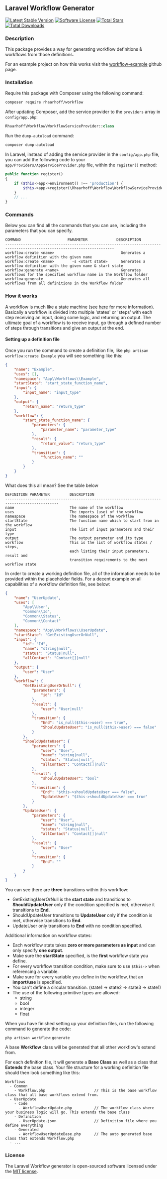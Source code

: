 ## Laravel Workflow Generator
[![Latest Stable Version][ico-version]][link-packagist]
[![Software License][ico-license]](LICENSE)
[![Total Stars][ico-stars]][link-stars]
[![Total Downloads][ico-downloads]][link-downloads]

### Description
This package provides a way for generating workflow definitions & workflows from those definitions.

For an example project on how this works visit the [workflow-example](https://github.com/Flame1994/workflow-example) github page.

### Installation

Require this package with Composer using the following command:

```bash
composer require rhaarhoff/workflow
```

After updating Composer, add the service provider to the `providers` array in `config/app.php`:

```php
Rhaarhoff\Workflow\WorkflowServiceProvider::class
```

Run the `dump-autoload` command:
```bash
composer dump-autoload
```

In Laravel, instead of adding the service provider in the `config/app.php` file, you can add the following code to your `app/Providers/AppServiceProvider.php` file, within the `register()` method:

```php
public function register()
{
    if ($this->app->environment() !== 'production') {
        $this->app->register(\Rhaarhoff\Workflow\WorkflowServiceProvider::class);
    }
    // ...
}
```

### Commands

Below you can find all the commands that you can use, including the parameters that you can specify.

```
COMMAND                     PARAMETER             DESCRIPTION
-----------------------------------------------------------------------------------------------------------------------
workflow:create <name>                              Generates a workflow definition with the given name
workflow:create <name>        -s <start state>      Generates a workflow definition with the given name & start state
workflow:generate <name>                            Generates workflows for the specified workflow name in the Workflow folder
workflow:generate                                   Generates all workflows from all definitions in the Workflow folder
```

### How it works
A workflow is much like a state machine (see [here](https://www.techopedia.com/definition/16447/state-machine) for more information). Basically
a workflow is divided into multiple 'states' or 'steps' with each step receiving an input, doing some logic, and returning
an output. The ultimate goal of a workflow is to receive input, go through a defined number of steps through transitions and give
an output at the end.

#### Setting up a definition file
Once you run the command to create a definition file, like `php artisan workflow:create Example` you will see something like this:
```json
{
    "name": "Example",
    "uses": [],
    "namespace": "App\\Workflows\\Example",
    "startState": "start_state_function_name",
    "input": {
        "input_name": "input_type"
    },
    "output": {
        "return_name": "return_type"
    },
    "workflow": {
        "start_state_function_name": {
            "parameters": {
                "parameter_name": "parameter_type"
            },
            "result": {
                "return_value": "return_type"
            },
            "transition": {
                "function_name": ""
            }
        }
    }
}
```
What does this all mean? See the table below
```
DEFINITION PARAMETER         DESCRIPTION
----------------------------------------------------------------------------------------------
name                         The name of the workflow
uses                         The imports (use) of the workflow
namespace                    The namespace of the workflow
startState                   The function name which to start from in the workflow
input                        The list of input parameters and their type
output                       The output parameter and its type
workflow                     This is the list of workflow states / steps,
                             each listing their input parameters, result and
                             transition requirements to the next workflow state
```
In order to create a working definition file, all of the information needs to be provided within the placeholder fields.
For a decent example on all capabilities of a workflow definition file, see below:
```json
{
    "name": "UserUpdate",
    "uses": [
        "App\\User",
        "Common\\Id",
        "Common\\Status",
        "Common\\Contact"
    ],
    "namespace": "App\\Workflows\\UserUpdate",
    "startState": "GetExistingUserOrNull",
    "input": {
        "id": "Id",
        "name": "string|null",
        "status": "Status|null",
        "allContact": "Contact[]|null"
    },
    "output": {
        "user": "User"
    },
    "workflow": {
        "GetExistingUserOrNull": {
            "parameters": {
                "id": "Id"
            },
            "result": {
                "user": "User|null"
            },
            "transition": {
                "End": "is_null($this->user) === true",
                "ShouldUpdateUser": "is_null($this->user) === false"
            }
        },
        "ShouldUpdateUser": {
            "parameters": {
                "user": "User",
                "name": "string|null",
                "status": "Status|null",
                "allContact": "Contact[]|null"
            },
            "result": {
                "shouldUpdateUser": "bool"
            },
            "transition": {
                "End": "$this->shouldUpdateUser === false",
                "UpdateUser": "$this->shouldUpdateUser === true"
            }
        },
        "UpdateUser": {
            "parameters": {
                "user": "User",
                "name": "string|null",
                "status": "Status|null",
                "allContact": "Contact[]|null"
            },
            "result": {
                "user": "User"
            },
            "transition": {
                "End": ""
            }
        }
    }
}
```
You can see there are **three** transitions within this workflow:

- GetExistingUserOrNull is the **start state** and transitions to **ShouldUpdateUser** only if the condition specified is met, otherwise it transitions to **End**. 
- ShouldUpdateUser transitions to **UpdateUser** only if the condition is met, otherwise transitions
to **End**.
- UpdateUser only transitions to **End** with no condition specified.

Additional information on workflow states:

- Each workflow state takes **zero or more parameters as input** and can only specify **one output**.
- Make sure the **startState** specified, is the **first** workflow state you define.
- For every workflow transition condition, make sure to use ```$this->``` when referencing a variable.
- Make sure for every variable you define in the workflow, that an **import/use** is specified.
- You can't define a circular transition. (state1 -> state2 -> state3 -> state1)
- The use of the following primitive types are allowed:
    - string
    - bool
    - integer
    - float

When you have finished setting up your definition files, run the following command to generate the code:
```
php artisan workflow:generate
```
A base **Workflow** class will be generated that all other workflow's extend from.

For each definition file, it will generate a **Base Class** as well as a class that **Extends** the base class. Your
file structure for a working definition file should then look something like this:
```
Workflows
  - Common
    - Workflow.php                      // This is the base workflow class that all base workflows extend from.
  - UserUpdate
    - Code
      - WorkflowUserUpdate.php          // The workflow class where your business logic will go. This extends the base class
    - Definition
      - UserUpdate.json                 // Definition file where you define everything
    - Generated
      - WorkflowUserUpdateBase.php      // The auto generated base class that extends Workflow.php
  - ...
```

### License

The Laravel Workflow generator is open-sourced software licensed under the [MIT license](http://opensource.org/licenses/MIT).

[ico-version]: https://poser.pugx.org/rhaarhoff/workflow/v/stable
[ico-license]: https://img.shields.io/badge/license-MIT-brightgreen.svg?style=flat-square
[ico-downloads]: https://poser.pugx.org/rhaarhoff/workflow/downloads
[ico-stars]: https://img.shields.io/github/stars/Flame1994/laravel-artisan-commands.svg

[link-packagist]: https://packagist.org/packages/rhaarhoff/workflow
[link-downloads]: https://packagist.org/packages/rhaarhoff/workflow
[link-stars]: https://github.com/Flame1994/laravel-artisan-commands
